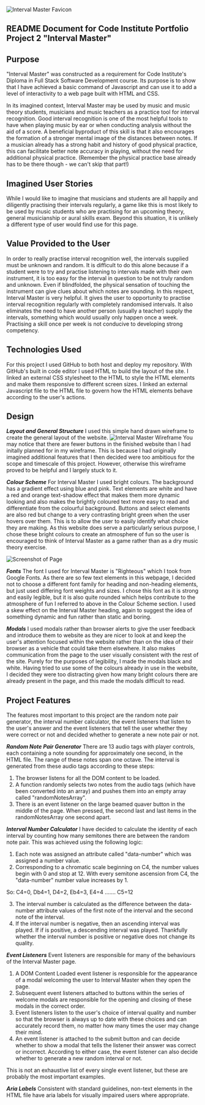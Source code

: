![Interval Master Favicon](https://github.com/sonetto104/Peter-Regan-CI-PP2/blob/main/assets/images/favicon.ico.png)

## README Document for Code Institute Portfolio Project 2 "Interval Master"

## Purpose
"Interval Master" was constructed as a requirement for Code Institute's Diploma in Full Stack Software Development course. Its purpose is to show that I have achieved a basic command of Javascript and can use it to add a level of interactivity to a web page built with HTML and CSS.

In its imagined context, Interval Master may be used by music and music theory students, musicians and music teachers as a practice tool for interval recognition. Good interval recognition is one of the most helpful tools to have when playing music by ear or when conducting analysis without the aid of a score. A beneficial byproduct of this skill is that it also encourages the formation of a stronger mental image of the distances between notes. If a musician already has a strong habit and history of good physical practice, this can facilitate better note accuracy in playing, without the need for additional physical practice. (Remember the physical practice base already has to be there though - we can't skip that part!)

## Imagined User Stories
While I would like to imagine that musicians and students are all happily and diligently practising their intervals regularly, a game like this is most likely to be used by music students who are practising for an upcoming theory, general musicianship or aural skills exam. Beyond this situation, it is unlikely a different type of user would find use for this page.

## Value Provided to the User
In order to really practise interval recognition well, the intervals supplied must be unknown and random. It is difficult to do this alone because if a student were to try and practise listening to intervals made with their own instrument, it is too easy for the interval in question to be not truly random and unknown. Even if blindfolded, the physical sensation of touching the instrument can give clues about which notes are sounding.
In this respect, Interval Master is very helpful. It gives the user to opportunity to practise interval recognition regularly with completely randomised intervals. It also eliminates the need to have another person (usually a teacher) supply the intervals, something which would usually only happen once a week. Practising a skill once per week is not conducive to developing strong competency.

## Technologies Used
For this project I used GitHub to both host and deploy my repository. With GitHub's built in code editor I used HTML to build the layout of the site. I linked an external CSS stylesheet to the HTML to style the HTML elements and make them responsive to different screen sizes. I linked an external Javascript file to the HTML file to govern how the HTML elements behave according to the user's actions.

## Design

***Layout and General Structure***
I used this simple hand drawn wireframe to create the general layout of the website.
![Interval Master Wireframe](https://github.com/sonetto104/Peter-Regan-CI-PP2/blob/main/assets/images/interval-master-layout.jpg)
You may notice that there are fewer buttons in the finished website than I had initally planned for in my wireframe. This is because I had originally imagined additional features that I then decided were too ambitious for the scope and timescale of this project. However, otherwise this wireframe proved to be helpful and I largely stuck to it.

***Colour Scheme***
For Interval Master I used bright colours. The background has a gradient effect using blue and pink. Text elements are white and have a red and orange text-shadow effect that makes them more dynamic looking and also makes the brightly coloured text more easy to read and differentiate from the colourful background. Buttons and select elements are also red but change to a very contrasting bright green when the user hovers over them. This is to allow the user to easily identify what choice they are making. As this website does serve a particularly serious purpose, I chose these bright colours to create an atmosphere of fun so the user is encouraged to think of Interval Master as a game rather than as a dry music theory exercise.

![Screenshot of Page](https://github.com/sonetto104/Peter-Regan-CI-PP2/blob/main/assets/images/interval-master-page-screenshot.png)

***Fonts***
The font I used for Interval Master is "Righteous" which I took from Google Fonts. As there are so few text elements in this webpage, I decided not to choose a different font family for heading and non-heading elements, but just used differing font weights and sizes. I chose this font as it is strong and easily legible, but it is also quite rounded which helps contribute to the atmosphere of fun I referred to above in the Colour Scheme section. I used a skew effect on the Interval Master heading, again to suggest the idea of something dynamic and fun rather than static and boring.

***Modals***
I used modals rather than browser alerts to give the user feedback and introduce them to website as they are nicer to look at and keep the user's attention focused within the website rather than on the idea of their browser as a vehicle that could take them elsewhere. It also makes communication from the page to the user visually consistent with the rest of the site. Purely for the purposes of legibility, I made the modals black and white. Having tried to use some of the colours already in use in the website, I decided they were too distracting given how many bright colours there are already present in the page, and this made the modals difficult to read.

## Project Features
The features most important to this project are the random note pair generator, the interval number calculator, the event listeners that listen to the user's answer and the event listeners that tell the user whether they were correct or not and decided whether to generate a new note pair or not.

***Random Note Pair Generator***
There are 13 audio tags with player controls, each containing a note sounding for approximately one second, in the HTML file. The range of these notes span one octave.
The interval is generated from these audio tags according to these steps:
1. The browser listens for all the DOM content to be loaded.
2. A function randomly selects two notes from the audio tags (which have been converted into an array) and pushes them into an empty array called "randomNotesArray".
3. There is an event listener on the large beamed quaver button in the middle of the page. When pressed, the second last and last items in the randomNotesArray one second apart.

***Interval Number Calculator***
I have decided to calculate the identity of each interval by counting how many semitones there are between the random note pair. This was achieved using the following logic:
1. Each note was assigned an attribute called "data-number" which was assigned a number value.
2. Corresponding to a chromatic scale beginning on C4, the number values begin with 0 and stop at 12. With every semitone ascension from C4, the "data-number" number value increases by 1. 

So: C4=0, Db4=1, D4=2, Eb4=3, E4=4 ....... C5=12

3. The interval number is calculated as the difference between the data-number attribute values of the first note of the interval and the second note of the interval.
4. If the interval number is negative, then an ascending interval was played. If if is positive, a descending interval was played. Thankfully whether the interval number is positive or negative does not change its quality.

***Event Listeners***
Event listeners are responsible for many of the behaviours of the Interval Master page.

1. A DOM Content Loaded event listener is responsible for the appearance of a modal welcoming the user to Interval Master when they open the page.
2. Subsequent event listeners attached to buttons within the series of welcome modals are responsible for the opening and closing of these modals in the correct order.
3. Event listeners listen to the user's choice of interval quality and number so that the browser is always up to date with these choices and can accurately record them, no matter how many times the user may change their mind.
4. An event listener is attached to the submit button and can decide whether to show a modal that tells the listener their answer was correct or incorrect. According to either case, the event listener can also decide whether to generate a new random interval or not.

This is not an exhaustive list of every single event listener, but these are probably the most important examples.

***Aria Labels***
Consistent with standard guidelines, non-text elements in the HTML file have aria labels for visually impaired users where appropriate.

